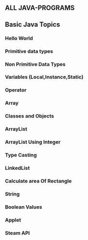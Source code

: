 ##  ALL JAVA-PROGRAMS
## Basic Java Topics
### Hello World
### Primitive data types 
### Non Primitive Data Types
### Variables (Local,Instance,Static)
### Operator 
### Array
### Classes and Objects
### ArrayList
### ArrayList Using Integer
### Type Casting
### LinkedList
### Calculate area Of Rectangle
### String
### Boolean Values
### Applet
### Steam API
